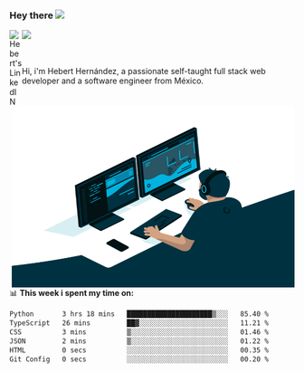 ### Hey there <img src="https://media.giphy.com/media/hvRJCLFzcasrR4ia7z/giphy.gif" width="25px">
<a href="https://www.linkedin.com/in/evertcode/" target="_blank">
  <img align="left" alt="Hebert's LinkedIN" width="22px" src="https://raw.githubusercontent.com/peterthehan/peterthehan/master/assets/linkedin.svg" />
</a>

![](https://visitor-badge.glitch.me/badge?page_id=evertcode.evertcode)

<br />

Hi, i'm Hebert Hernández, a passionate self-taught full stack web developer and a software engineer from México.

<img align="right" alt="GIF" src="https://github.com/evertcode/evertcode/blob/master/code.gif?raw=true" width="500" height="320" />

📊 **This week i spent my time on:**

<!--START_SECTION:waka-->

```text
Python       3 hrs 18 mins   █████████████████████▒░░░   85.40 %
TypeScript   26 mins         ██▓░░░░░░░░░░░░░░░░░░░░░░   11.21 %
CSS          3 mins          ▒░░░░░░░░░░░░░░░░░░░░░░░░   01.46 %
JSON         2 mins          ▒░░░░░░░░░░░░░░░░░░░░░░░░   01.22 %
HTML         0 secs          ░░░░░░░░░░░░░░░░░░░░░░░░░   00.35 %
Git Config   0 secs          ░░░░░░░░░░░░░░░░░░░░░░░░░   00.20 %
```

<!--END_SECTION:waka-->
